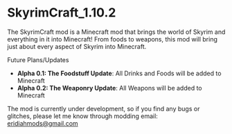 # SkyrimCraft_1.10.2
The SkyrimCraft mod is a Minecraft mod that brings the world of Skyrim and everything in it into Minecraft! From foods to weapons, this mod will bring just about every aspect of Skyrim into Minecraft. 


Future Plans/Updates
<ul>
  <li><b>Alpha 0.1: The Foodstuff Update</b>: All Drinks and Foods will be added to Minecraft</li>
  <li><b>Alpha 0.2: The Weaponry Update</b>: All Weapons will be added to Minecraft</li>
</ul>

The mod is currently under development, so if you find any bugs or glitches, please let me know through modding email: <a href="mailto:eridiahmods@gmail.com?Subject=Bugs%20And&20Glitches">eridiahmods@gmail.com</a>
